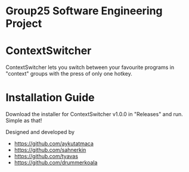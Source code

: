 # Group25 Software Engineering Project

# ContextSwitcher
ContextSwitcher lets you switch between your favourite programs in "context" groups with the press of only one hotkey.

# Installation Guide
Download the installer for ContextSwitcher v1.0.0 in "Releases" and run. Simple as that!

Designed and developed by
* https://github.com/aykutatmaca
* https://github.com/sahnerkin
* https://github.com/tyavas
* https://github.com/drummerkoala
